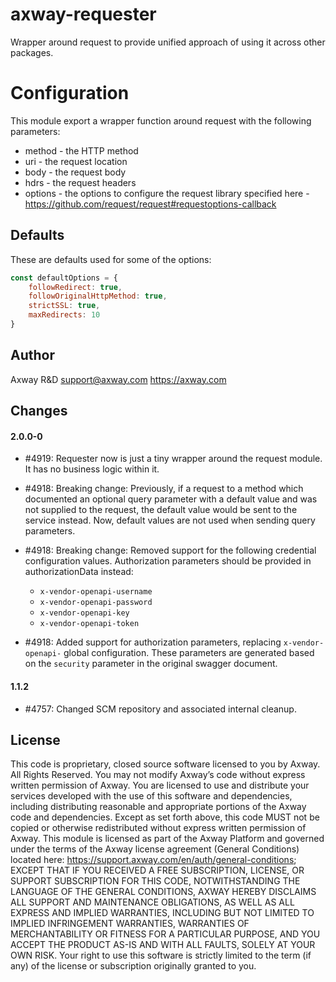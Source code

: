 # axway-requester

Wrapper around request to provide unified approach of using it across other packages.

# Configuration

This module export a wrapper function around request with the following parameters:
* method - the HTTP method
* uri - the request location
* body - the request body
* hdrs - the request headers
* options - the options to configure the request library specified here - https://github.com/request/request#requestoptions-callback

## Defaults
These are defaults used for some of the options:

```javascript
const defaultOptions = {
	followRedirect: true,
	followOriginalHttpMethod: true,
	strictSSL: true,
	maxRedirects: 10
}
```

## Author

Axway R&D <support@axway.com> https://axway.com

## Changes

#### 2.0.0-0
- #4919: Requester now is just a tiny wrapper around the request module. It has no business logic within it. 

- #4918: Breaking change: Previously, if a request to a method which documented an optional query parameter with a default value and was not supplied to the request, the default value would be sent to the service instead. Now, default values are not used when sending query parameters.

- #4918: Breaking change: Removed support for the following credential configuration values. Authorization parameters should be provided in authorizationData instead:

	- `x-vendor-openapi-username`
	- `x-vendor-openapi-password`
	- `x-vendor-openapi-key`
	- `x-vendor-openapi-token`

- #4918: Added support for authorization parameters, replacing `x-vendor-openapi-` global configuration. These parameters are generated based on the `security` parameter in the original swagger document.

#### 1.1.2
- #4757: Changed SCM repository and associated internal cleanup.


## License

This code is proprietary, closed source software licensed to you by Axway. All Rights Reserved. You may not modify Axway’s code without express written permission of Axway. You are licensed to use and distribute your services developed with the use of this software and dependencies, including distributing reasonable and appropriate portions of the Axway code and dependencies. Except as set forth above, this code MUST not be copied or otherwise redistributed without express written permission of Axway. This module is licensed as part of the Axway Platform and governed under the terms of the Axway license agreement (General Conditions) located here: https://support.axway.com/en/auth/general-conditions; EXCEPT THAT IF YOU RECEIVED A FREE SUBSCRIPTION, LICENSE, OR SUPPORT SUBSCRIPTION FOR THIS CODE, NOTWITHSTANDING THE LANGUAGE OF THE GENERAL CONDITIONS, AXWAY HEREBY DISCLAIMS ALL SUPPORT AND MAINTENANCE OBLIGATIONS, AS WELL AS ALL EXPRESS AND IMPLIED WARRANTIES, INCLUDING BUT NOT LIMITED TO IMPLIED INFRINGEMENT WARRANTIES, WARRANTIES OF MERCHANTABILITY OR FITNESS FOR A PARTICULAR PURPOSE, AND YOU ACCEPT THE PRODUCT AS-IS AND WITH ALL FAULTS, SOLELY AT YOUR OWN RISK. Your right to use this software is strictly limited to the term (if any) of the license or subscription originally granted to you.
